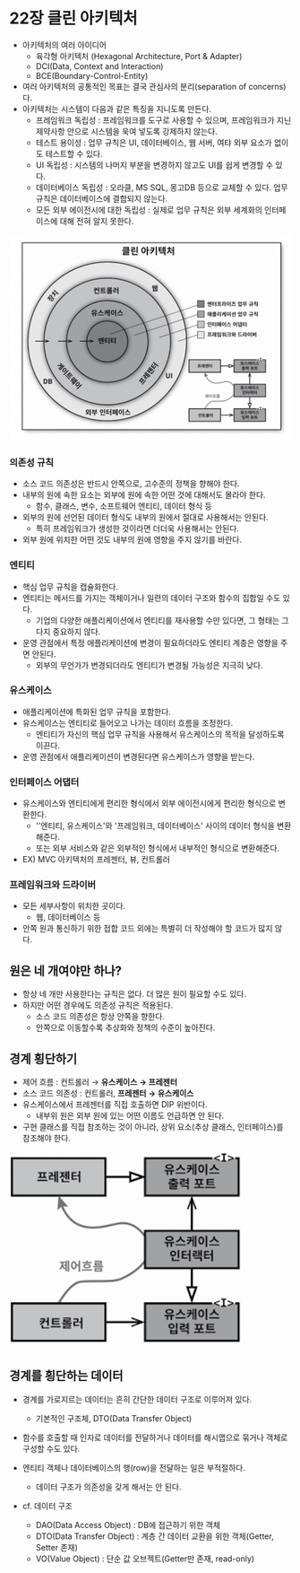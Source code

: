 # 22장 클린 아키텍처

- 아키텍처의 여러 아이디어
  - 육각형 아키텍처 (Hexagonal Architecture, Port & Adapter)
  - DCI(Data, Context and Interaction)
  - BCE(Boundary-Control-Entity)
- 여러 아키텍처의 공통적인 목표는 결국 관심사의 분리(separation of concerns)다.
- 아키텍처는 시스템이 다음과 같은 특징을 지니도록 만든다.
  - 프레임워크 독립성 : 프레임워크를 도구로 사용할 수 있으며, 프레임워크가 지닌 제약사항 안으로 시스템을 욱여 넣도록 강제하지 않는다.
  - 테스트 용이성 : 업무 규칙은 UI, 데이터베이스, 웹 서버, 여탸 외부 요소가 없이도 테스트할 수 있다.
  - UI 독립성 : 시스템의 나머지 부분을 변경하지 않고도 UI를 쉽게 변경할 수 있다.
  - 데이터베이스 독립성 : 오라클, MS SQL, 몽고DB 등으로 교체할 수 있다. 업무 규칙은 데이터베이스에 결합되지 않는다.
  - 모든 외부 에이전시에 대한 독립성 : 실제로 업무 규칙은 외부 세계화의 인터페이스에 대해 전혀 알지 못한다.

![chapter22-1.png](../images/chapter22-1.png)

### 의존성 규칙

- 소스 코드 의존성은 반드시 안쪽으로, 고수준의 정책을 향해야 한다.
- 내부의 원에 속한 요소는 외부에 원에 속한 어떤 것에 대해서도 몰라야 한다.
  - 함수, 클래스, 변수, 소프트웨어 엔티티, 데이터 형식 등
- 외부의 원에 선언된 데이터 형식도 내부의 원에서 절대로 사용해서는 안된다.
  - 특히 프레임워크가 생성한 것이라면 더더욱 사용해서는 안된다.
- 외부 원에 위치한 어떤 것도 내부의 원에 영향을 주지 않기를 바란다.



### 엔티티

- 핵심 업무 규칙을 캡슐화한다.
- 엔티티는 메서드를 가지는 객체이거나 일련의 데이터 구조와 함수의 집합일 수도 있다.
  - 기업의 다양한 애플리케이션에서 엔티티를 재사용할 수만 있다면, 그 형태는 그다지 중요하지 않다.
- 운영 관점에서 특정 애플리케이션에 변경이 필요하더라도 엔티티 계층은 영향을 주면 안된다.
  - 외부의 무언가가 변경되더라도 엔티티가 변경될 가능성은 지극히 낮다.



### 유스케이스

- 애플리케이션에 특화된 업무 규칙을 포함한다.
- 유스케이스는 엔티티로 들어오고 나가는 데이터 흐름을 조정한다.
  - 엔티티가 자신의 핵심 업무 규칙을 사용해서 유스케이스의 목적을 달성하도록 이끈다.
- 운영 관점에서 애플리케이션이 변경된다면 유스케이스가 영향을 받는다.



### 인터페이스 어댑터

- 유스케이스와 엔티티에게 편리한 형식에서 외부 에이전시에게 편리한 형식으로 변환한다.
  - ''엔티티, 유스케이스'와  '프레임워크, 데이터베이스' 사이의 데이터 형식을 변환해준다.
  - 또는 외부 서비스와 같은 외부적인 형식에서 내부적인 형식으로 변환해준다.
- EX) MVC 아키텍처의 프레젠터, 뷰, 컨트롤러



### 프레임워크와 드라이버

- 모든 세부사항이 위치한 곳이다.
  - 웹, 데이터베이스 등
- 안쪽 원과 통신하기 위한 접합 코드 외에는 특별히 더 작성해야 할 코드가 많지 않다.



## 원은 네 개여야만 하나?

- 항상 네 개만 사용한다는 규칙은 없다. 더 많은 원이 필요할 수도 있다.
- 하지만 어떤 경우에도 의존성 규칙은 적용된다.
  - 소스 코드 의존성은 항상 안쪽을 향한다.
  - 안쪽으로 이동할수록 추상화와 정책의 수준이 높아진다.



## 경계 횡단하기

- 제어 흐름 : 컨트롤러 → **유스케이스 → 프레젠터**
- 소스 코드 의존성 : 컨트롤러, **프레젠터 → 유스케이스**
- 유스케이스에서 프레젠터를 직접 호출하면 DIP 위반이다.
  - 내부위 원은 외부 원에 있는 어떤 이름도 언급하면 안 된다.
- 구현 클래스를 직접 참조하는 것이 아니라, 상위 요소(추상 클래스, 인터페이스)를 참조해야 한다.

![chapter22-2.png](../images/chapter22-2.png)



## 경계를 횡단하는 데이터

- 경계를 가로지르는 데이터는 흔히 간단한 데이터 구조로 이루어져 있다.

  - 기본적인 구조체, DTO(Data Transfer Object)

- 함수를 호출할 때 인자로 데이터를 전달하거나 데이터를 해시맵으로 묶거나 객체로 구성할 수도 있다.

- 엔티티 객체나 데이터베이스의 행(row)을 전달하는 일은 부적절하다.

  - 데이터 구조가 의존성을 갖게 해서는 안 된다.

- cf. 데이터 구조

  - DAO(Data Access Object) : DB에 접근하기 위한 객체
  - DTO(Data Transfer Object) : 계층 간 데이터 교환을 위한 객체(Getter, Setter 존재)
  - VO(Value Object) : 단순 값 오브젝트(Getter만 존재, read-only)

  